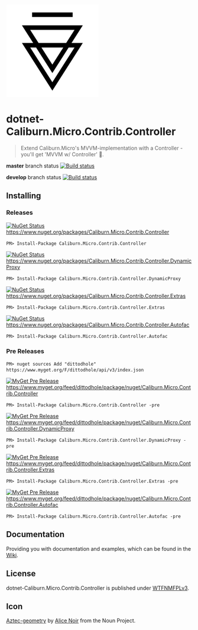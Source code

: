 ![](assets/noun_710304_cc.png)

# dotnet-Caliburn.Micro.Contrib.Controller
> Extend Caliburn.Micro's MVVM-implementation with a Controller - you'll get 'MVVM w/ Controller' :beers:.

**master** branch status
[![Build status](https://ci.appveyor.com/api/projects/status/7kceqcal6m29lwx5)](https://ci.appveyor.com/project/dittodhole/dotnet-caliburn-micro-contrib-controller)

**develop** branch status
[![Build status](https://ci.appveyor.com/api/projects/status/7kceqcal6m29lwx5/branch/develop)](https://ci.appveyor.com/project/dittodhole/dotnet-caliburn-micro-contrib-controller/branch/develop)

## Installing

### Releases

[![NuGet Status](https://img.shields.io/nuget/v/Caliburn.Micro.Contrib.Controller.svg)](https://www.nuget.org/packages/Caliburn.Micro.Contrib.Controller)
https://www.nuget.org/packages/Caliburn.Micro.Contrib.Controller

    PM> Install-Package Caliburn.Micro.Contrib.Controller

[![NuGet Status](https://img.shields.io/nuget/v/Caliburn.Micro.Contrib.Controller.DynamicProxy.svg)](https://www.nuget.org/packages/Caliburn.Micro.Contrib.Controller.DynamicProxy)
https://www.nuget.org/packages/Caliburn.Micro.Contrib.Controller.DynamicProxy

    PM> Install-Package Caliburn.Micro.Contrib.Controller.DynamicProxy

[![NuGet Status](https://img.shields.io/nuget/v/Caliburn.Micro.Contrib.Controller.Extras.svg)](https://www.nuget.org/packages/Caliburn.Micro.Contrib.Controller.Extras)
https://www.nuget.org/packages/Caliburn.Micro.Contrib.Controller.Extras

    PM> Install-Package Caliburn.Micro.Contrib.Controller.Extras

[![NuGet Status](https://img.shields.io/nuget/v/Caliburn.Micro.Contrib.Controller.Autofac.svg)](https://www.nuget.org/packages/Caliburn.Micro.Contrib.Controller.Autofac)
https://www.nuget.org/packages/Caliburn.Micro.Contrib.Controller.Autofac

    PM> Install-Package Caliburn.Micro.Contrib.Controller.Autofac

### Pre Releases

    PM> nuget sources Add "dittodhole" https://www.myget.org/F/dittodhole/api/v3/index.json

[![MyGet Pre Release](https://img.shields.io/myget/dittodhole/vpre/Caliburn.Micro.Contrib.Controller.svg)](https://www.myget.org/feed/dittodhole/package/nuget/Caliburn.Micro.Contrib.Controller)
https://www.myget.org/feed/dittodhole/package/nuget/Caliburn.Micro.Contrib.Controller

    PM> Install-Package Caliburn.Micro.Contrib.Controller -pre

[![MyGet Pre Release](https://img.shields.io/myget/dittodhole/vpre/Caliburn.Micro.Contrib.Controller.DynamicProxy.svg)](https://www.myget.org/feed/dittodhole/package/nuget/Caliburn.Micro.Contrib.Controller.DynamicProxy)
https://www.myget.org/feed/dittodhole/package/nuget/Caliburn.Micro.Contrib.Controller.DynamicProxy

    PM> Install-Package Caliburn.Micro.Contrib.Controller.DynamicProxy -pre

[![MyGet Pre Release](https://img.shields.io/myget/dittodhole/vpre/Caliburn.Micro.Contrib.Controller.Extras.svg)](https://www.myget.org/feed/dittodhole/package/nuget/Caliburn.Micro.Contrib.Controller.Extras)
https://www.myget.org/feed/dittodhole/package/nuget/Caliburn.Micro.Contrib.Controller.Extras

    PM> Install-Package Caliburn.Micro.Contrib.Controller.Extras -pre

[![MyGet Pre Release](https://img.shields.io/myget/dittodhole/vpre/Caliburn.Micro.Contrib.Controller.Autofac.svg)](https://www.myget.org/feed/dittodhole/package/nuget/Caliburn.Micro.Contrib.Controller.Autofac)
https://www.myget.org/feed/dittodhole/package/nuget/Caliburn.Micro.Contrib.Controller.Autofac

    PM> Install-Package Caliburn.Micro.Contrib.Controller.Autofac -pre

## Documentation

Providing you with documentation and examples, which can be found in the [Wiki](https://github.com/dittodhole/dotnet-Caliburn.Micro.Contrib.Controller/wiki).

## License

dotnet-Caliburn.Micro.Contrib.Controller is published under [WTFNMFPLv3](https://github.com/dittodhole/WTFNMFPLv3).

## Icon

[Aztec-geometry](https://thenounproject.com/term/aztec-geometry/710304/) by [Alice Noir](https://thenounproject.com/AliceNoir/) from the Noun Project.
